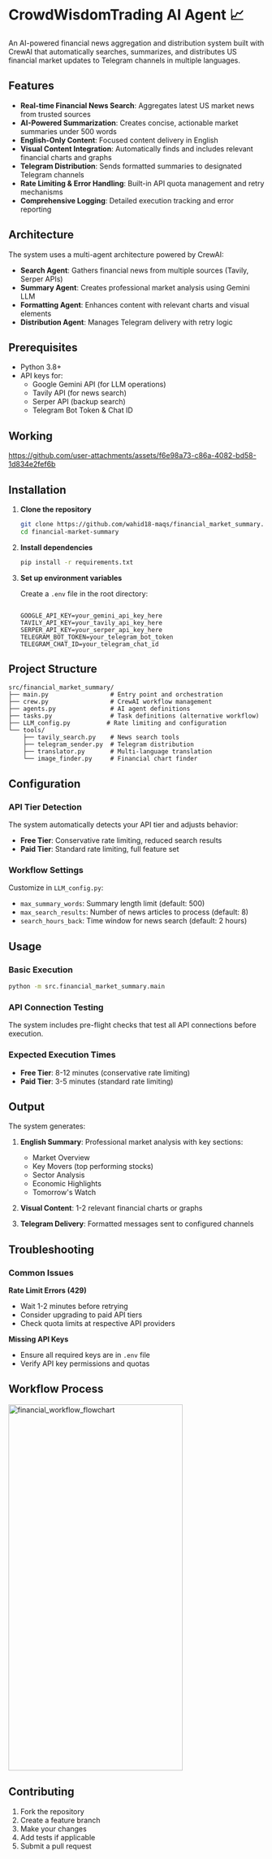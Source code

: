 # CrowdWisdomTrading AI Agent 📈

An AI-powered financial news aggregation and distribution system built with CrewAI that automatically searches, summarizes, and distributes US financial market updates to Telegram channels in multiple languages.

##  Features

- **Real-time Financial News Search**: Aggregates latest US market news from trusted sources
- **AI-Powered Summarization**: Creates concise, actionable market summaries under 500 words
- **English-Only Content**: Focused content delivery in English
- **Visual Content Integration**: Automatically finds and includes relevant financial charts and graphs
- **Telegram Distribution**: Sends formatted summaries to designated Telegram channels
- **Rate Limiting & Error Handling**: Built-in API quota management and retry mechanisms
- **Comprehensive Logging**: Detailed execution tracking and error reporting

##  Architecture

The system uses a multi-agent architecture powered by CrewAI:

- **Search Agent**: Gathers financial news from multiple sources (Tavily, Serper APIs)
- **Summary Agent**: Creates professional market analysis using Gemini LLM
- **Formatting Agent**: Enhances content with relevant charts and visual elements
- **Distribution Agent**: Manages Telegram delivery with retry logic

##  Prerequisites

- Python 3.8+
- API keys for:
  - Google Gemini API (for LLM operations)
  - Tavily API (for news search)
  - Serper API (backup search)
  - Telegram Bot Token & Chat ID

##  Working

https://github.com/user-attachments/assets/f6e98a73-c86a-4082-bd58-1d834e2fef6b

##  Installation

1. **Clone the repository**
   ```bash
   git clone https://github.com/wahid18-maqs/financial_market_summary.git
   cd financial-market-summary
   ```

2. **Install dependencies**
   ```bash
   pip install -r requirements.txt
   ```

3. **Set up environment variables**
   
   Create a `.env` file in the root directory:
   ```env
   
   GOOGLE_API_KEY=your_gemini_api_key_here
   TAVILY_API_KEY=your_tavily_api_key_here
   SERPER_API_KEY=your_serper_api_key_here
   TELEGRAM_BOT_TOKEN=your_telegram_bot_token
   TELEGRAM_CHAT_ID=your_telegram_chat_id
   ```

##  Project Structure

```
src/financial_market_summary/
├── main.py                 # Entry point and orchestration
├── crew.py                 # CrewAI workflow management
├── agents.py               # AI agent definitions
├── tasks.py                # Task definitions (alternative workflow)
├── LLM_config.py          # Rate limiting and configuration
└── tools/
    ├── tavily_search.py    # News search tools
    ├── telegram_sender.py  # Telegram distribution
    ├── translator.py       # Multi-language translation
    └── image_finder.py     # Financial chart finder
```

##  Configuration

### API Tier Detection
The system automatically detects your API tier and adjusts behavior:
- **Free Tier**: Conservative rate limiting, reduced search results
- **Paid Tier**: Standard rate limiting, full feature set

### Workflow Settings
Customize in `LLM_config.py`:
- `max_summary_words`: Summary length limit (default: 500)
- `max_search_results`: Number of news articles to process (default: 8)
- `search_hours_back`: Time window for news search (default: 2 hours)

##  Usage

### Basic Execution
```bash
python -m src.financial_market_summary.main
```

### API Connection Testing
The system includes pre-flight checks that test all API connections before execution.

### Expected Execution Times
- **Free Tier**: 8-12 minutes (conservative rate limiting)
- **Paid Tier**: 3-5 minutes (standard rate limiting)

##  Output

The system generates:

1. **English Summary**: Professional market analysis with key sections:
   - Market Overview
   - Key Movers (top performing stocks)
   - Sector Analysis
   - Economic Highlights
   - Tomorrow's Watch

2. **Visual Content**: 1-2 relevant financial charts or graphs
3. **Telegram Delivery**: Formatted messages sent to configured channels

##  Troubleshooting

### Common Issues

**Rate Limit Errors (429)**
- Wait 1-2 minutes before retrying
- Consider upgrading to paid API tiers
- Check quota limits at respective API providers

**Missing API Keys**
- Ensure all required keys are in `.env` file
- Verify API key permissions and quotas


##  Workflow Process

 <img width="343" height="720" alt="financial_workflow_flowchart" src="https://github.com/user-attachments/assets/1c0da789-641c-4cec-804b-bdb142453013" />

##  Contributing

1. Fork the repository
2. Create a feature branch
3. Make your changes
4. Add tests if applicable
5. Submit a pull request
